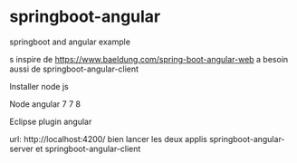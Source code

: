# springboot-angular
springboot and angular example

s inspire de https://www.baeldung.com/spring-boot-angular-web
a besoin aussi de  springboot-angular-client

Installer node js

Node angular  7 7 8

Eclipse plugin angular


url: http://localhost:4200/
bien lancer les deux applis springboot-angular-server et springboot-angular-client